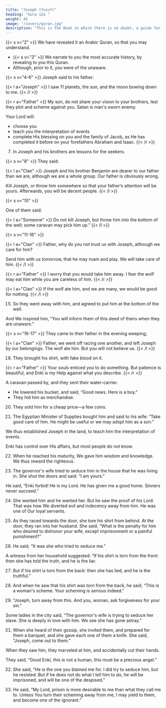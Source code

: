 ```yaml
---
title: "Joseph (Yusuf)"
heading: "Sura 12a "
weight: 86
image: "/covers/quran.jpg"
description: "This is the Book in which there is no doubt, a guide for the righteous."
---
```



<!-- {{< s v="1" >}}  Alif, Lam, Ra. These are the Verses of the Clear Book. -->

{{< s v="2" >}}  We have revealed it an Arabic Quran, so that you may understand.
- {{< s v="3" >}}  We narrate to you the most accurate history, by revealing to you this Quran. 
- Although, prior to it, you were of the unaware.

{{< s v="4-6" >}}  Joseph said to his father: 

{{< l a="Joseph" >}}
I saw 11 planets, the sun, and the moon bowing down to me.
{{< /l >}}

{{< r a="Father" >}}
My son, do not share your vision to your brothers, lest they plot and scheme against you. Satan is man's sworn enemy.

Your Lord will:
- choose you
- teach you the interpretation of events
- complete His blessing on you and the family of Jacob, as He has completed it before on your forefathers Abraham and Isaac.
{{< /r >}}

7. In Joseph and his brothers are lessons for the seekers.

{{< s v="8" >}} They said:

{{< l a="Clan" >}}
Joseph and his brother Benjamin are dearer to our father than we are, although we are a whole group.  Our father is obviously wrong. 

Kill Joseph, or throw him somewhere so that your father‘s attention will be yours. Afterwards, you will be decent people.
{{< /l >}}

{{< s v="10" >}}  

One of them said:

{{< l a="Someone" >}}
Do not kill Joseph, but throw him into the bottom of the well; some caravan may pick him up.”
{{< /l >}}


{{< s v="11-16" >}} 

{{< l a="Clan" >}}
Father, why do you not trust us with Joseph, although we care for him?

Send him with us tomorrow, that he may roam and play. We will take care of him.
{{< /l >}}

{{< r a="Father" >}}
I worry that you would take him away. I fear the wolf may eat him while you are careless of him.
{{< /r >}}

{{< l a="Clan" >}}
If the wolf ate him, and we are many, we would be good for nothing.
{{< /l >}}

15. So they went away with him, and agreed to put him at the bottom of the well. 

And We inspired him, “You will inform them of this deed of theirs when they are unaware.” 

{{< s v="16-17" >}} They came to their father in the evening weeping;

{{< l a="Clan" >}}
Father, we went off racing one another, and left Joseph by our belongings. The wolf ate him. But you will not believe us.
{{< /l >}}

18. They brought his shirt, with fake blood on it. 

{{< r a="Father" >}}
Your souls enticed you to do something. But patience is beautiful, and Enki is my Help against what you describe.
{{< /r >}}


A caravan passed by, and they sent their water-carrier. 
- He lowered his bucket, and said, “Good news. Here is a boy.” 
- They hid him as merchandise. 


20. They sold him for a cheap price—a few coins.

21. The Egyptian Minister of Supplies bought him and said to his wife: “Take good care of him. He might be useful or we may adopt him as a son.”

We thus established Joseph in the land, to teach him the interpretation of events. 

Enki has control over His affairs, but most people do not know.

22. When he reached his maturity, We gave him wisdom and knowledge. We thus reward the righteous.

23. The governor's wife tried to seduce him in the house that he was living in. She shut the doors and said: “I am yours.” 

He said, “Enki forbid! He is my Lord. He has given me a good home. Sinners never succeed.”

24. She wanted him and he wanted her. But he saw the proof of his Lord. That was how We diverted evil and indecency away from him. He was one of Our loyal servants.

25. As they raced towards the door, she tore his shirt from behind. At the door, they ran into her husband. She said, “What is the penalty for him who desired to dishonor your wife, except imprisonment or a painful punishment?”

26. He said, “It was she who tried to seduce me.” 

A witness from her household suggested: “If his shirt is torn from the front: then she has told the truth, and he is the liar.

27. But if his shirt is torn from the back: then she has lied, and he is the truthful.”

28. And when he saw that his shirt was torn from the back, he said, “This is a woman's scheme. Your scheming is serious indeed.”

29. “Joseph, turn away from this. And you, woman, ask forgiveness for your sin.”

Some ladies in the city said, “The governor's wife is trying to seduce her slave. She is deeply in love with him. We see she has gone astray.”

31. When she heard of their gossip, she invited them, and prepared for them a banquet, and she gave each one of them a knife. She said, “Joseph, come out to them.” 

When they saw him, they marveled at him, and accidentally cut their hands. 

They said, “Good Enki, this is not a human, this must be a precious angel.”

32. She said, “He is the one you blamed me for. I did try to seduce him, but he resisted. But if he does not do what I tell him to do, he will be imprisoned, and will be one of the despised.”

33. He said, “My Lord, prison is more desirable to me than what they call me to. Unless You turn their scheming away from me, I may yield to them, and become one of the ignorant.”

<!-- 34. Thereupon his Lord answered him, and diverted their scheming away from him. 

35. Then it occurred to them, after they had seen the signs, to imprison him for a while. -->
